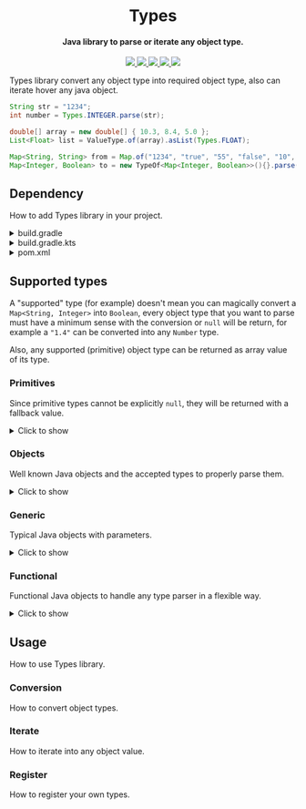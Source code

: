 <h1 align="center">Types</h1>

<h4 align="center">Java library to parse or iterate any object type.</h4>

<p align="center">
    <a href="https://saic.one/discord">
        <img src="https://img.shields.io/discord/974288218839191612.svg?style=flat-square&label=discord&logo=discord&logoColor=white&color=7289da"/>
    </a>
    <a href="https://www.codefactor.io/repository/github/saicone/types">
        <img src="https://img.shields.io/codefactor/grade/github/saicone/types?style=flat-square&logo=codefactor&logoColor=white&label=codefactor&color=00b16a"/>
    </a>
    <a href="https://github.com/saicone/types">
        <img src="https://img.shields.io/github/languages/code-size/saicone/types?logo=github&logoColor=white&style=flat-square"/>
    </a>
    <a href="https://jitpack.io/#com.saicone/types">
        <img src="https://img.shields.io/github/v/tag/saicone/types?style=flat-square&logo=jitpack&logoColor=white&label=JitPack&color=brigthgreen"/>
    </a>
    <a href="https://javadoc.saicone.com/types/">
        <img src="https://img.shields.io/badge/JavaDoc-Online-green?style=flat-square"/>
    </a>
</p>

Types library convert any object type into required object type, also can iterate hover any java object.

```java
String str = "1234";
int number = Types.INTEGER.parse(str);

double[] array = new double[] { 10.3, 8.4, 5.0 };
List<Float> list = ValueType.of(array).asList(Types.FLOAT);

Map<String, String> from = Map.of("1234", "true", "55", "false", "10", "true");
Map<Integer, Boolean> to = new TypeOf<Map<Integer, Boolean>>(){}.parse(from);
```

## Dependency

How to add Types library in your project.

<details>
  <summary>build.gradle</summary>

```groovy
repositories {
    maven { url 'https://jitpack.io' }
}

dependencies {
    compileOnly 'com.saicone.types:types:1.0'
}
```

</details>

<details>
  <summary>build.gradle.kts</summary>

```kotlin
repositories {
  maven("https://jitpack.io")
}

dependencies {
  compileOnly("com.saicone.types:types:1.0")
}
```

</details>

<details>
  <summary>pom.xml</summary>

```xml
<repositories>
  <repository>
    <id>Jitpack</id>
    <url>https://jitpack.io</url>
  </repository>
</repositories>

<dependencies>
  <dependency>
    <groupId>com.saicone.types</groupId>
    <artifactId>types</artifactId>
    <version>1.0</version>
    <scope>provided</scope>
  </dependency>
</dependencies>
```

</details>

## Supported types

A "supported" type (for example) doesn't mean you can magically convert a `Map<String, Integer>` into `Boolean`,
every object type that you want to parse must have a minimum sense with the conversion or `null` will be return,
for example a `"1.4"` can be converted into any `Number` type.

Also, any supported (primitive) object type can be returned as array value of its type.

### Primitives

Since primitive types cannot be explicitly `null`, they will be returned with a fallback value.

<details>
  <summary>Click to show</summary>

* `char` or `'\0'`
* `boolean` or `Boolean.FALSE`
* `byte` or `Byte.MIN_VALUE`
* `short` or `Short.MIN_VALUE`
* `int` or `Integer.MIN_VALUE`
* `float` or `Float.MIN_VALUE`
* `long` or `Long.MIN_VALUE`
* `double` or `Double.MIN_VALUE`

</details>

### Objects

Well known Java objects and the accepted types to properly parse them.

<details>
  <summary>Click to show</summary>

* `java.lang.Object`
* `java.lang.String`
* `java.lang.Character`
* `java.lang.Boolean`
* `java.lang.Number`
* `java.lang.Byte`
* `java.lang.Short`
* `java.lang.integer`
* `java.lang.Float`
* `java.lang.Long`
* `java.lang.Double`
* `java.math.BigInteger`
    1. `String`
    2. `Number`
* `java.math.BigDecimal`
    1. `String`
    2. `Number`
* `java.lang.Class<?>`
    1. `String`
* `java.util.UUID`
    1. `String`
    2. 4-length `int[]`
* `java.net.URI`
    1. `String`
    2. `URL`
    3. `File`
    4. `Path`
* `java.net.URL`
    1. `String`
    2. `URI`
    3. `File`
    4. `Path`
* `java.io.File`
    1. `String` separated by `/`
    2. `String[]`
* `java.nio.file.Path`
    1. `String` separated by `/`
    2. `String[]`
* `java.time.LocalDate`
    1. Epoch day `Long`
    2. 2-length `Number[]` (year, dayOfYear)
    3. 3-length `Number[]` (year, month, day)
    4. ISO-8601 `String`
* `java.time.LocalTime`
    1. Seconds of day `Long`
    2. 2-length `Number[]` (hour, minute)
    3. 3-length `Number[]` (hour, minute, second)
    4. 4-length `Number[]` (hour, minute, second, nanoOfSecond)
    5. `String` formatted as `hour:minute:second.nanoOfSecond`, examples: `"10:30"`, `"10:40:05"`, `"09:08:21.35"`
* `java.time.LocalDateTime`
    1. 5-length `Number[]` (year, month, day, hour, minute)
    2. 6-length `Number[]` (year, month, day, hour, minute, second)
    3. 7-length `Number[]` (year, month, day, hour, minute, second, nanoOfSecond)
    4. ISO-8601 `String` separated by `T` with time formatted as `hour:minute:second.nanoOfSecond`

</details>

### Generic

Typical Java objects with parameters.

<details>
  <summary>Click to show</summary>

* `java.lang.Enum<?>`
    1. Name `String` (case-insensitive)
    2. Ordinal `Number`
* `java.util.Collection<E>` - Can be any Java object that implements `Collection`
* `java.util.Map<K, V>` - Can be any Java object that implements `Map`

(The type parameters `E`, `K` and `V` can be any supported type)

</details>

### Functional

Functional Java objects to handle any type parser in a flexible way.

<details>
  <summary>Click to show</summary>

* `java.util.Optional<E>` - Contains parsed value, empty optional type is return when parse fails or throw exception
* `java.util.concurrent.CompletableFuture<E>` - Maintain parse function into non-null return value (may throw NullPointerException)

(The type parameter `E` can be any supported type)

</details>

## Usage

How to use Types library.

### Conversion

How to convert object types.

### Iterate

How to iterate into any object value.

### Register

How to register your own types.